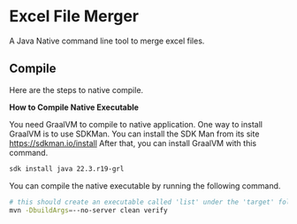 # Excel File Merger

A Java Native command line tool to merge excel files.

## Compile

Here are the steps to native compile.

**How to Compile Native Executable**

You need GraalVM to compile to native application. One way to install GraalVM is to use SDKMan.
You can install the SDK Man from its site https://sdkman.io/install
After that, you can install GraalVM with this command.

```bash
sdk install java 22.3.r19-grl
```
You can compile the native executable by running the following command.
```bash
# this should create an executable called 'list' under the 'target' folder
mvn -DbuildArgs=--no-server clean verify
```
